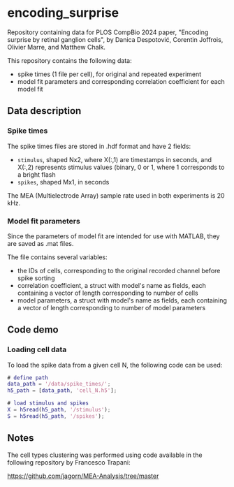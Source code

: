 # encoding_surprise
Repository containing data for PLOS CompBio 2024 paper, "Encoding surprise by retinal ganglion cells", by Danica Despotović, Corentin Joffrois, Olivier Marre, and Matthew Chalk.

This repository contains the following data:
- spike times (1 file per cell), for original and repeated experiment 
- model fit parameters and corresponding correlation coefficient for each model fit 

## Data description

### Spike times

The spike times files are stored in .hdf format and have 2 fields:
- `stimulus`, shaped Nx2, where X(:,1) are timestamps in seconds, and X(:,2) represents stimulus values (binary, 0 or 1, where 1 corresponds to a bright flash
- `spikes`, shaped Mx1, in seconds

The MEA (Multielectrode Array) sample rate used in both experiments is 20 kHz.

### Model fit parameters

Since the parameters of model fit are intended for use with MATLAB, they are saved as .mat files.

The file contains several variables:
- the IDs of cells, corresponding to the original recorded channel before spike sorting
- correlation coefficient, a struct with model's name as fields, each containing a vector of length corresponding to number of cells
- model parameters, a struct with model's name as fields, each containing a vector of length corresponding to number of model parameters

## Code demo

### Loading cell data

To load the spike data from a given cell N, the following code can be used:

```MATLAB
# define path
data_path = '/data/spike_times/';
h5_path = [data_path, 'cell_N.h5'];

# load stimulus and spikes
X = h5read(h5_path, '/stimulus');
S = h5read(h5_path, '/spikes');
```

## Notes

The cell types clustering was performed using code available in the following repository by Francesco Trapani: 

https://github.com/jagorn/MEA-Analysis/tree/master



